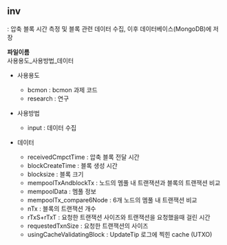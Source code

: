 ## inv
: 압축 블록 시간 측정 및 블록 관련 데이터 수집, 이후 데이터베이스(MongoDB)에 저장

**파일이름**   
사용용도_사용방법_데이터

  * 사용용도
    - bcmon : bcmon 과제 코드
    - research : 연구


  * 사용방법
    - input : 데이터 수집


  * 데이터
    - receivedCmpctTime : 압축 블록 전달 시간
    - blockCreateTime : 블록 생성 시간
    - blocksize : 블록 크기
    - mempoolTxAndblockTx : 노드의 멤풀 내 트랜잭션과 블록의 트랜잭션 비교
    - mempoolData : 멤풀 정보
    - mempoolTx_compare6Node : 6개 노드의 멤풀 내 트랜잭션 비교
    - nTx : 블록의 트랜잭션 개수
    - rTxS+rTxT : 요청한 트랜잭션 사이즈와 트랜잭션을 요청했을때 걸린 시간
    - requestedTxnSize : 요청한 트랜잭션의 사이즈
    - usingCacheValidatingBlock : UpdateTip 로그에 찍힌 cache (UTXO)
